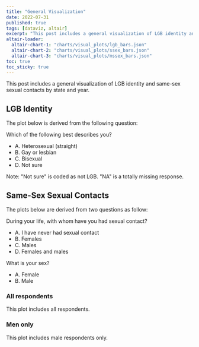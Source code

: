 ```yaml
---
title: "General Visualization"
date: 2022-07-31
published: true
tags: [dataviz, altair]
excerpt: "This post includes a general visualization of LGB identity and same-sex sexual contacts by state and year."
altair-loader:
  altair-chart-1: "charts/visual_plots/lgb_bars.json"
  altair-chart-2: "charts/visual_plots/ssex_bars.json"
  altair-chart-3: "charts/visual_plots/mssex_bars.json"
toc: true
toc_sticky: true
---
```


This post includes a general visualization of LGB identity and same-sex sexual contacts by state and year.

## LGB Identity

The plot below is derived from the following question:

Which of the following best describes you?
- A. Heterosexual (straight)
- B. Gay or lesbian
- C. Bisexual
- D. Not sure

Note: "Not sure" is coded as not LGB. "NA" is a totally missing response.

<div id="altair-chart-1"></div>

## Same-Sex Sexual Contacts

The plots below are derived from two questions as follow:

During your life, with whom have you had sexual contact?
- A. I have never had sexual contact
- B. Females
- C. Males
- D. Females and males

What is your sex?
- A. Female
- B. Male

### All respondents
This plot includes all respondents.
<div id="altair-chart-2"></div>

### Men only
This plot includes male respondents only.
<div id="altair-chart-3"></div>
